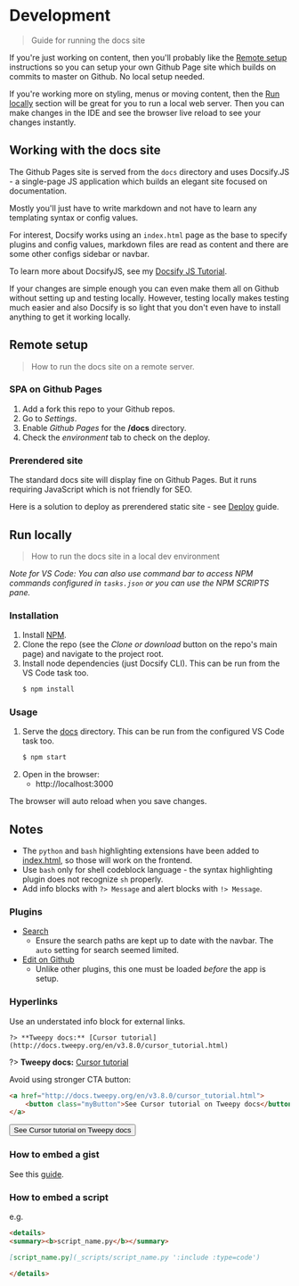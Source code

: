 # Development
> Guide for running the docs site


If you're just working on content, then you'll probably like the [Remote setup](#remote-setup) instructions so you can setup your own Github Page site which builds on commits to master on Github. No local setup needed.

If you're working more on styling, menus or moving content, then the [Run locally](#run-locally) section will be great for you to run a local web server. Then you can make changes in the IDE and see the browser live reload to see your changes instantly.


## Working with the docs site

The Github Pages site is served from the `docs` directory and uses Docsify.JS - a single-page JS application which builds an elegant site focused on documentation.

Mostly you'll just have to write markdown and not have to learn any templating syntax or config values.

For interest, Docsify works using an `index.html` page as the base to specify plugins and config values, markdown files are read as content and there are some other configs sidebar or navbar.

To learn more about DocsifyJS, see my [Docsify JS Tutorial](https://github.com/MichaelCurrin/docsify-js-tutorial).

If your changes are simple enough you can even make them all on Github without setting up and testing locally. However, testing locally makes testing much easier and also Docsify is so light that you don't even have to install anything to get it working locally.


## Remote setup
> How to run the docs site on a remote server.


### SPA on Github Pages

1. Add a fork this repo to your Github repos.
2. Go to _Settings_.
3. Enable _Github Pages_ for the **/docs** directory.
4. Check the _environment_ tab to check on the deploy.


### Prerendered site

The standard docs site will display fine on Github Pages. But it runs requiring JavaScript which is not friendly for SEO.

Here is a solution to deploy as prerendered static site - see [Deploy](/deploy.md) guide.


## Run locally
> How to run the docs site in a local dev environment

_Note for VS Code: You can also use command bar to access NPM commands configured in `tasks.json` or you can use the NPM SCRIPTS pane._


### Installation

1. Install [NPM](https://npmjs.com/).
2. Clone the repo (see the _Clone or download_ button on the repo's main page) and navigate to the project root.
3. Install node dependencies (just Docsify CLI). This can be run from the VS Code task too.
    ```sh
    $ npm install
    ```


### Usage

1. Serve the [docs](/docs) directory. This can be run from the configured VS Code task too.
    ```sh
    $ npm start
    ```
2. Open in the browser:
    - http://localhost:3000

The browser will auto reload when you save changes.


## Notes

- The `python` and `bash` highlighting extensions have been added to [index.html](/docs/index.html), so those will work on the frontend.
- Use `bash` only for shell codeblock language - the syntax highlighting plugin does not recognize `sh` properly.
- Add info blocks with `?> Message` and alert blocks with `!> Message`.


### Plugins

- [Search](https://docsify.now.sh/plugins?id=full-text-search)
    - Ensure the search paths are kept up to date with the navbar. The `auto` setting for search seemed limited.
- [Edit on Github](https://github.com/njleonzhang/docsify-edit-on-github)
    - Unlike other plugins, this one must be loaded *before* the app is setup.


### Hyperlinks

Use an understated info block for external links.

```
?> **Tweepy docs:** [Cursor tutorial](http://docs.tweepy.org/en/v3.8.0/cursor_tutorial.html)
```

?> **Tweepy docs:** [Cursor tutorial](http://docs.tweepy.org/en/v3.8.0/cursor_tutorial.html)


Avoid using stronger CTA button:

```html
<a href="http://docs.tweepy.org/en/v3.8.0/cursor_tutorial.html">
    <button class="myButton">See Cursor tutorial on Tweepy docs</button>
</a>
```

<a href="http://docs.tweepy.org/en/v3.8.0/cursor_tutorial.html">
    <button class="myButton">See Cursor tutorial on Tweepy docs</button>
</a>


### How to embed a gist

See this [guide](https://gist.github.com/MichaelCurrin/c2bece08f27c4277001f123898d16a7c).


### How to embed a script

e.g.

```markdown
<details>
<summary><b>script_name.py</b></summary>

[script_name.py](_scripts/script_name.py ':include :type=code')

</details>
```

